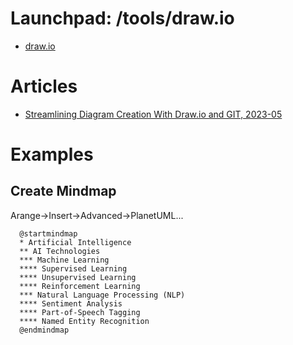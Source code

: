 # Launchpad: /tools/draw.io

* [draw.io](draw.io)

# Articles
  * [Streamlining Diagram Creation With Draw.io and GIT, 2023-05](https://mail.google.com/mail/u/0/#inbox/FMfcgzGrcXhFHhFMtTNrZTHwNTVKtgbV)


# Examples
## Create Mindmap
Arange->Insert->Advanced->PlanetUML...
  ```
    @startmindmap
    * Artificial Intelligence
    ** AI Technologies
    *** Machine Learning
    **** Supervised Learning
    **** Unsupervised Learning
    **** Reinforcement Learning
    *** Natural Language Processing (NLP)
    **** Sentiment Analysis
    **** Part-of-Speech Tagging
    **** Named Entity Recognition
    @endmindmap
 ```